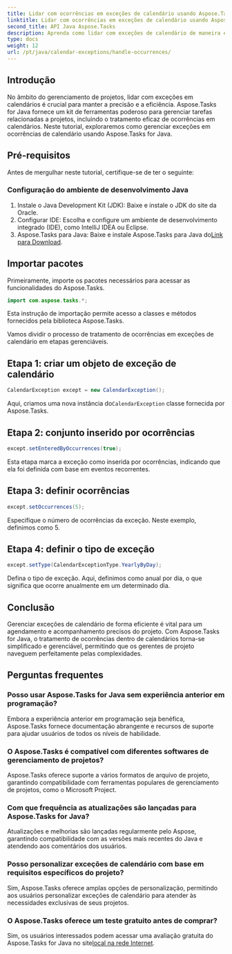 ```yaml
---
title: Lidar com ocorrências em exceções de calendário usando Aspose.Tasks
linktitle: Lidar com ocorrências em exceções de calendário usando Aspose.Tasks
second_title: API Java Aspose.Tasks
description: Aprenda como lidar com exceções de calendário de maneira eficaz em projetos Java com Aspose.Tasks for Java. Simplifique seu processo de gerenciamento de projetos agora.
type: docs
weight: 12
url: /pt/java/calendar-exceptions/handle-occurrences/
---
```

## Introdução
No âmbito do gerenciamento de projetos, lidar com exceções em calendários é crucial para manter a precisão e a eficiência. Aspose.Tasks for Java fornece um kit de ferramentas poderoso para gerenciar tarefas relacionadas a projetos, incluindo o tratamento eficaz de ocorrências em calendários. Neste tutorial, exploraremos como gerenciar exceções em ocorrências de calendário usando Aspose.Tasks for Java.
## Pré-requisitos
Antes de mergulhar neste tutorial, certifique-se de ter o seguinte:
### Configuração do ambiente de desenvolvimento Java
1. Instale o Java Development Kit (JDK): Baixe e instale o JDK do site da Oracle.
2. Configurar IDE: Escolha e configure um ambiente de desenvolvimento integrado (IDE), como IntelliJ IDEA ou Eclipse.
3.  Aspose.Tasks para Java: Baixe e instale Aspose.Tasks para Java do[Link para Download](https://releases.aspose.com/tasks/java/).

## Importar pacotes
Primeiramente, importe os pacotes necessários para acessar as funcionalidades do Aspose.Tasks.

```java
import com.aspose.tasks.*;
```
Esta instrução de importação permite acesso a classes e métodos fornecidos pela biblioteca Aspose.Tasks.

Vamos dividir o processo de tratamento de ocorrências em exceções de calendário em etapas gerenciáveis.
## Etapa 1: criar um objeto de exceção de calendário
```java
CalendarException except = new CalendarException();
```
 Aqui, criamos uma nova instância do`CalendarException` classe fornecida por Aspose.Tasks.
## Etapa 2: conjunto inserido por ocorrências
```java
except.setEnteredByOccurrences(true);
```
Esta etapa marca a exceção como inserida por ocorrências, indicando que ela foi definida com base em eventos recorrentes.
## Etapa 3: definir ocorrências
```java
except.setOccurrences(5);
```
Especifique o número de ocorrências da exceção. Neste exemplo, definimos como 5.
## Etapa 4: definir o tipo de exceção
```java
except.setType(CalendarExceptionType.YearlyByDay);
```
Defina o tipo de exceção. Aqui, definimos como anual por dia, o que significa que ocorre anualmente em um determinado dia.

## Conclusão
Gerenciar exceções de calendário de forma eficiente é vital para um agendamento e acompanhamento precisos do projeto. Com Aspose.Tasks for Java, o tratamento de ocorrências dentro de calendários torna-se simplificado e gerenciável, permitindo que os gerentes de projeto naveguem perfeitamente pelas complexidades.
## Perguntas frequentes
### Posso usar Aspose.Tasks for Java sem experiência anterior em programação?
Embora a experiência anterior em programação seja benéfica, Aspose.Tasks fornece documentação abrangente e recursos de suporte para ajudar usuários de todos os níveis de habilidade.
### O Aspose.Tasks é compatível com diferentes softwares de gerenciamento de projetos?
Aspose.Tasks oferece suporte a vários formatos de arquivo de projeto, garantindo compatibilidade com ferramentas populares de gerenciamento de projetos, como o Microsoft Project.
### Com que frequência as atualizações são lançadas para Aspose.Tasks for Java?
Atualizações e melhorias são lançadas regularmente pelo Aspose, garantindo compatibilidade com as versões mais recentes do Java e atendendo aos comentários dos usuários.
### Posso personalizar exceções de calendário com base em requisitos específicos do projeto?
Sim, Aspose.Tasks oferece amplas opções de personalização, permitindo aos usuários personalizar exceções de calendário para atender às necessidades exclusivas de seus projetos.
### O Aspose.Tasks oferece um teste gratuito antes de comprar?
 Sim, os usuários interessados podem acessar uma avaliação gratuita do Aspose.Tasks for Java no site[local na rede Internet](https://releases.aspose.com/).